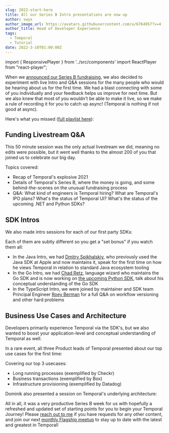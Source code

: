 ```yaml
---
slug: 2022-start-here
title: All our Series B Intro presentations are now up
author: swyx
author_image_url: https://avatars.githubusercontent.com/u/6764957?v=4
author_title: Head of Developer Experience
tags:
  - Temporal
  - Tutorial
date: 2022-3-10T01:00:00Z
---
```


<!--truncate-->

import { ResponsivePlayer } from '../src/components'
import ReactPlayer from "react-player";

When we [announced our Series B fundraising](https://www.youtube.com/watch?v=RA7gRSXUXls), we also decided to experiment with live Intro and Q&A sessions for the many people who would be hearing about us for the first time.
We had a blast connecting with some of you individually and your feedback helps us improve for next time.
But we also knew that most of you wouldn't be able to make it live, so we make a rule of recording it for you to catch up async! (Temporal is nothing if not good at async).

Here's what you missed ([full playlist here](https://www.youtube.com/watch?v=2HjnQlnA5eY&list=PLl9kRkvFJrlTbzEx02mzQP7H0HDGbuZuM)):

## Funding Livestream Q&A

<ResponsivePlayer url='https://www.youtube.com/watch?v=E40KwlxZJFI&t=634' />

This 50 minute session was the only actual livestream we did, meaning no edits were possible, but it went well thanks to the almost 200 of you that joined us to celebrate our big day.

Topics covered:

- Recap of Temporal's explosive 2021
- Details of Temporal's Series B, where the money is going, and some behind-the-scenes on the unusual fundraising process
- Q&A: What kind of engineers is Temporal hiring? What are Temporal's IPO plans? What's the status of Temporal UI? What's the status of the upcoming .NET and Python SDKs?

## SDK Intros

We also made intro sessions for each of our first party SDKs:

<div style={{ display: "flex", gap: "1rem" }}>
  <ReactPlayer
    url={"https://www.youtube.com/watch?v=-KWutSkFda8"}
    width="100%"
    height="100%"
    controls
  />
  <ReactPlayer
    url={"https://www.youtube.com/watch?v=1RY2lWSuJaA"}
    width="100%"
    height="100%"
    controls
  />
  <ReactPlayer
    url={"https://www.youtube.com/watch?v=66zQ8nrW-mA"}
    width="100%"
    height="100%"
    controls
  />
</div>

Each of them are subtly different so you get a "set bonus" if you watch them all:

- In the Java Intro, we had [Dmitry Spikhalskiy](https://www.linkedin.com/in/spikhalskiy/), who previously used the Java SDK at Apple and now maintains it, speak for the first time on how he views Temporal in relation to standard Java ecosystem tooling
- In the Go Intro, we had [Chad Retz](https://github.com/cretz), language wizard who maintains the Go SDK and is now working on [the upcoming Python SDK](https://github.com/temporalio/sdk-python), talk about his conceptual understanding of the Go SDK
- In the TypeScript Intro, we were joined by maintainer and SDK team Principal Engineer [Roey Berman](https://il.linkedin.com/in/roey-berman-05018029) for a full Q&A on workflow versioning and other hard problems

## Business Use Cases and Architecture

Developers primarily experience Temporal via the SDK's, but we also wanted to boost your application-level and conceptual understanding of Temporal as well.

In a rare event, all three Product leads of Temporal presented about our top use cases for the first time:

<ResponsivePlayer url='https://www.youtube.com/watch?v=eMf1fk9RmhY' />

Covering our top 3 usecases:

- Long running processes (exemplified by Checkr)
- Business transactions (exemplified by Box)
- Infrastructure provisioning (exemplified by Datadog)

Dominik also presented a session on Temporal's underlying architecture:

<ResponsivePlayer url='https://www.youtube.com/watch?v=wMUKhtRhlmY' />

All in all, it was a very productive Series B week for us with hopefully a refreshed and updated set of starting points for you to begin your Temporal Journey! Please [reach out to me](mailto:swyx@temporal.io) if you have requests for any other content, and join our next [monthly Flagship meetup](https://temporal.io/meetup) to stay up to date with the latest and greatest in Temporal!

